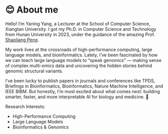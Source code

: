 # 😊 About me
Hello! I’m Yaning Yang, a Lecturer at the School of Computer Science, Xiangtan University. I got my Ph.D. in Computer Science and Technology from Hunan University in 2023, under the guidance of the amazing Prof. [Shaoliang Peng](https://csee.hnu.edu.cn/people/pengshaoliang).


My work lives at the crossroads of high-performance computing, large language models, and bioinformatics. Lately, I’ve been fascinated by how we can teach large language models to “speak genomics” — making sense of complex multi-omics data and uncovering the hidden stories behind genomic structural variants.

I’ve been lucky to publish papers in journals and conferences like TPDS, Briefings in Bioinformatics, Bioinformatics, Nature Machine Intelligence, and IEEE BIBM. But honestly, I’m most excited about what comes next: building smarter, faster, and more interpretable AI for biology and medicine. 🚀

Research Interests:
- High-Performance Computing
- Large Language Models
- Bioinformatics &amp; Genomics
